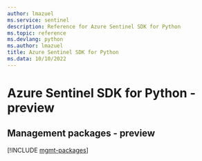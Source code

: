 ```yaml
---
author: lmazuel
ms.service: sentinel
description: Reference for Azure Sentinel SDK for Python
ms.topic: reference
ms.devlang: python
ms.author: lmazuel
title: Azure Sentinel SDK for Python
ms.data: 10/10/2022
---
```

# Azure Sentinel SDK for Python - preview

## Management packages - preview
[!INCLUDE [mgmt-packages](sentinel-mgmt-index.md)]